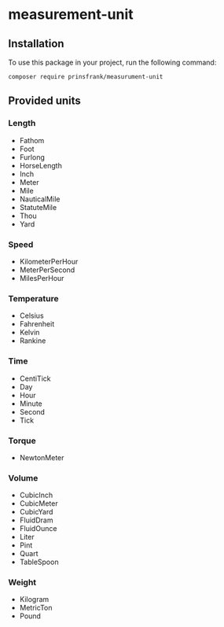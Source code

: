# measurement-unit

## Installation

To use this package in your project, run the following command:

```shell
composer require prinsfrank/measurument-unit
```

## Provided units

### Length
- Fathom
- Foot
- Furlong
- HorseLength
- Inch
- Meter
- Mile
- NauticalMile
- StatuteMile
- Thou
- Yard

### Speed
- KilometerPerHour
- MeterPerSecond
- MilesPerHour

### Temperature
- Celsius
- Fahrenheit
- Kelvin
- Rankine

### Time
- CentiTick
- Day
- Hour
- Minute
- Second
- Tick

### Torque
- NewtonMeter

### Volume
- CubicInch
- CubicMeter
- CubicYard
- FluidDram
- FluidOunce
- Liter
- Pint
- Quart
- TableSpoon

### Weight
- Kilogram
- MetricTon
- Pound

